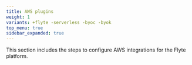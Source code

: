 ```yaml
---
title: AWS plugins
weight: 1
variants: +flyte -serverless -byoc -byok
top_menu: true
sidebar_expanded: true
---
```


This section includes the steps to configure AWS integrations for the Flyte platform.